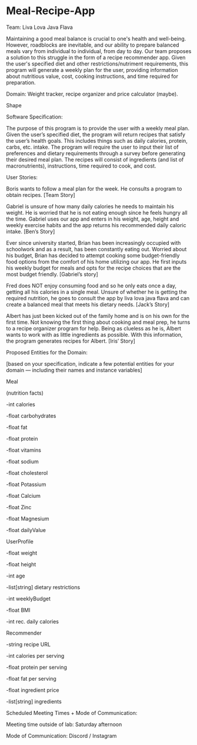 # Meal-Recipe-App

Team: Liva Lova Java Flava

Maintaining a good meal balance is crucial to one's health and well-being. However, roadblocks are inevitable,
and our ability to prepare balanced meals vary from individual to individual, from day to day. Our team proposes
a solution to this struggle in the form of a recipe recommender app. Given the user's specified diet and other
restrictions/nutriment requirements, this program will generate a weekly plan for the user, providing information
about nutritious value, cost, cooking instructions, and time required for preparation.

Domain: Weight tracker, recipe organizer and price calculator (maybe).

Shape

Software Specification:

The purpose of this program is to provide the user with a weekly meal plan. Given the user’s specified diet, the program will return recipes that satisfy the user’s health goals. This includes things such as daily calories, protein, carbs, etc. intake. The program will require the user to input their list of preferences and dietary requirements through a survey before generating their desired meal plan. The recipes will consist of ingredients (and list of macronutrients), instructions, time required to cook, and cost.



User Stories:

Boris wants to follow a meal plan for the week. He consults a program to obtain recipes. [Team Story]



Gabriel is unsure of how many daily calories he needs to maintain his weight. He is worried that he is not eating enough since he feels hungry all the time. Gabriel uses our app and enters in his weight, age, height and weekly exercise habits and the app returns his recommended daily caloric intake. [Ben’s Story]



Ever since university started, Brian has been increasingly occupied with schoolwork and as a result, has been constantly eating out. Worried about his budget, Brian has decided to attempt cooking some budget-friendly food options from the comfort of his home utilizing our app. He first inputs his weekly budget for meals and opts for the recipe choices that are the most budget friendly. [Gabriel’s story]



Fred does NOT enjoy consuming food and so he only eats once a day, getting all his calories in a single meal. Unsure of whether he is getting the required nutrition, he goes to consult the app by liva lova java flava and can create a balanced meal that meets his dietary needs. [Jack’s Story]



Albert has just been kicked out of the family home and is on his own for the first time. Not knowing the first thing about cooking and meal prep, he turns to a recipe organizer program for help. Being as clueless as he is, Albert wants to work with as little ingredients as possible. With this information, the program generates recipes for Albert. [Iris’ Story]





Proposed Entities for the Domain:

[based on your specification, indicate a few potential entities for your domain — including their names and instance variables]



Meal

(nutrition facts)

-int calories

-float carbohydrates

-float fat

-float protein

-float vitamins

-float sodium

-float cholesterol

-float Potassium

-float Calcium

-float Zinc

-float Magnesium

-float dailyValue



UserProfile

-float weight

-float height

-int age

-list[string] dietary restrictions

-int weeklyBudget

-float BMI

-int rec. daily calories





Recommender

-string recipe URL

-int calories per serving

-float protein per serving

-float fat per serving

-float ingredient price

-list[string] ingredients



Scheduled Meeting Times + Mode of Communication:

Meeting time outside of lab: Saturday afternoon

Mode of Communication: Discord / Instagram 